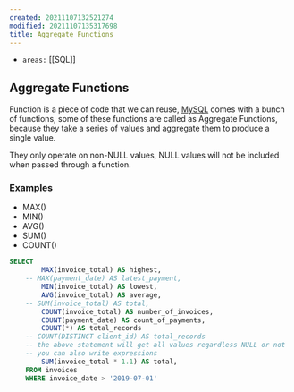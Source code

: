 ```yaml
---
created: 20211107132521274
modified: 20211107135317698
title: Aggregate Functions
---
```


- `areas:` [[SQL]]

## Aggregate Functions

Function is a piece of code that we can reuse, [MySQL](#MySQL) comes with a bunch of functions, some of these functions are called as Aggregate Functions, because they take a series of values and aggregate them to produce a single value.

They only operate on non-NULL values, NULL values will not be included when passed through a function.

### Examples

- MAX()
- MIN()
- AVG()
- SUM()
- COUNT()

```sql
SELECT
        MAX(invoice_total) AS highest,
    -- MAX(payment_date) AS latest_payment,
        MIN(invoice_total) AS lowest,
        AVG(invoice_total) AS average,
    -- SUM(invoice_total) AS total,
        COUNT(invoice_total) AS number_of_invoices,
        COUNT(payment_date) AS count_of_payments,
        COUNT(*) AS total_records
    -- COUNT(DISTINCT client_id) AS total_records
    -- the above statement will get all values regardless NULL or not
    -- you can also write expressions
        SUM(invoice_total * 1.1) AS total,
    FROM invoices
    WHERE invoice_date > '2019-07-01'
```
